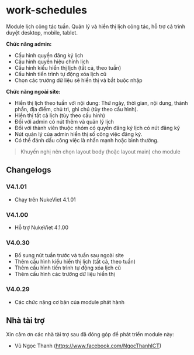 # work-schedules
Module lịch công tác tuần. Quản lý và hiển thị lịch công tác, hỗ trợ cả trình duyệt desktop, mobile, tablet.

**Chức năng admin:**

- Cấu hình quyền đăng ký lịch
- Cấu hình quyền hiệu chỉnh lịch
- Cấu hình kiểu hiển thị lịch (tất cả, theo tuần)
- Cấu hình tiến trình tự động xóa lịch cũ
- Chọn các trường dữ liệu sẽ hiển thị và bắt buộc nhập

**Chức năng ngoài site:**

- Hiển thị lịch theo tuần với nội dung: Thứ ngày, thời gian, nội dung, thành phần, địa điểm, chủ trì, ghi chú (tùy theo cấu hình).
- Hiển thị tất cả lịch (tùy theo cấu hình)
- Đối với admin có nút thêm và quản lý lịch
- Đối với thành viên thuộc nhóm có quyền đăng ký lịch có nút đăng ký
- Nút quản lý của admin hiển thị số công việc đăng ký.
- Có thể đánh dấu công việc là nhấn mạnh hoặc bình thường.

> Khuyến nghị nên chọn layout body (hoặc layout main) cho module

## Changelogs

### V4.1.01

- Chạy trên NukeViet 4.1.01

### V4.1.00

- Hỗ trợ NukeViet 4.1.00

### V4.0.30

- Bổ sung nút tuần trước và tuần sau ngoài site
- Thêm cấu hình kiểu hiển thị lịch (tất cả, theo tuần)
- Thêm cấu hình tiến trình tự động xóa lịch cũ
- Thêm cấu hình các trường dữ liệu hiển thị

### V4.0.29

- Các chức năng cơ bản của module phát hành

## Nhà tài trợ

Xin cảm ơn các nhà tài trợ sau đã đóng góp để phát triển module này:

- Vũ Ngọc Thanh (https://www.facebook.com/NgocThanhICT)